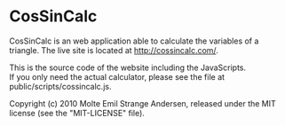 CosSinCalc
==========

CosSinCalc is an web application able to calculate the variables of a triangle.
The live site is located at <http://cossincalc.com/>.

This is the source code of the website including the JavaScripts.  
If you only need the actual calculator, please see the file at public/scripts/cossincalc.js.

Copyright (c) 2010 Molte Emil Strange Andersen, released under the MIT license (see the "MIT-LICENSE" file).
